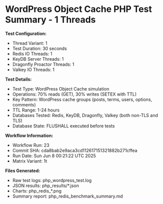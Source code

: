 # WordPress Object Cache PHP Test Summary - 1 Threads

**Test Configuration:**
- Thread Variant: 1
- Test Duration: 30 seconds
- Redis IO Threads: 1
- KeyDB Server Threads: 1
- Dragonfly Proactor Threads: 1
- Valkey IO Threads: 1

**Test Details:**
- Test Type: WordPress Object Cache simulation
- Operations: 70% reads (GET), 30% writes (SETEX with TTL)
- Key Pattern: WordPress cache groups (posts, terms, users, options, comments)
- TTL Range: 1-24 hours
- Databases Tested: Redis, KeyDB, Dragonfly, Valkey (both non-TLS and TLS)
- Database State: FLUSHALL executed before tests

**Workflow Information:**
- Workflow Run: 23
- Commit SHA: cda8bab2e9aca3cd112617151321882b271cffea
- Run Date: Sun Jun  8 00:21:22 UTC 2025
- Matrix Variant: 1t

**Files Generated:**
- Raw test logs: php_wordpress_test.log
- JSON results: php_results/*.json
- Charts: php_redis_*.png
- Summary report: php_redis_benchmark_summary.md
